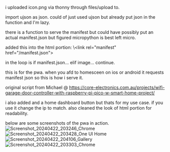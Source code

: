 i uploaded icon.png via thonny through files/upload to.

import ujson as json. could of just used ujson but already put json in the function and I'm lazy.

there is a function to serve the manifest but could have possibly put an actual manifest.json but figured micropython is best left micro.

added this into the html portion: 
    \\\<link rel="manifest" href="/manifest.json">

in the loop is if manifest.json... elif image... continue.

this is for the pwa. when you afd to homesceen on ios or android it requests manifest json so this is how i serve it.

original script from Michael @ https://core-electronics.com.au/projects/wifi-garage-door-controller-with-raspberry-pi-pico-w-smart-home-project/

i also added and a home dashboard button but thats for my use case. if you use it change the ip to match.
also cleaned the look of html portion for readability.

below are some screenshots of the pwa in action.
![Screenshot_20240422_203246_Chrome](https://github.com/MrLately/garage_door/assets/94589563/dcc14640-c507-46e5-8a30-2688434d2199)
![Screenshot_20240422_203428_One UI Home](https://github.com/MrLately/garage_door/assets/94589563/8f5f21ca-5e21-4ac2-8537-7ccd8308c147)
![Screenshot_20240422_204106_Gallery](https://github.com/MrLately/garage_door/assets/94589563/0f08d5bf-0a27-4aa9-959d-1aeeb444d82b)
![Screenshot_20240422_203303_Chrome](https://github.com/MrLately/garage_door/assets/94589563/f8348ed1-f861-4f88-9551-845eb148c701)
